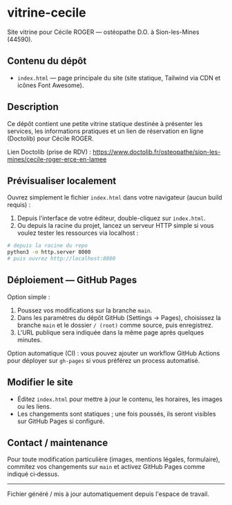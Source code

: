 # vitrine-cecile

Site vitrine pour Cécile ROGER — ostéopathe D.O. à Sion-les-Mines (44590).

## Contenu du dépôt
- `index.html` — page principale du site (site statique, Tailwind via CDN et icônes Font Awesome).

## Description
Ce dépôt contient une petite vitrine statique destinée à présenter les services, les informations pratiques et un lien de réservation en ligne (Doctolib) pour Cécile ROGER.

Lien Doctolib (prise de RDV) :
https://www.doctolib.fr/osteopathe/sion-les-mines/cecile-roger-erce-en-lamee

## Prévisualiser localement
Ouvrez simplement le fichier `index.html` dans votre navigateur (aucun build requis) :

1. Depuis l'interface de votre éditeur, double-cliquez sur `index.html`.
2. Ou depuis la racine du projet, lancez un serveur HTTP simple si vous voulez tester les ressources via localhost :

```bash
# depuis la racine du repo
python3 -m http.server 8000
# puis ouvrez http://localhost:8000
```

## Déploiement — GitHub Pages
Option simple :

1. Poussez vos modifications sur la branche `main`.
2. Dans les paramètres du dépôt GitHub (Settings → Pages), choisissez la branche `main` et le dossier `/ (root)` comme source, puis enregistrez.
3. L'URL publique sera indiquée dans la même page après quelques minutes.

Option automatique (CI) : vous pouvez ajouter un workflow GitHub Actions pour déployer sur `gh-pages` si vous préférez un process automatisé.

## Modifier le site
- Éditez `index.html` pour mettre à jour le contenu, les horaires, les images ou les liens.
- Les changements sont statiques ; une fois poussés, ils seront visibles sur GitHub Pages si configuré.

## Contact / maintenance
Pour toute modification particulière (images, mentions légales, formulaire), commitez vos changements sur `main` et activez GitHub Pages comme indiqué ci‑dessus.

---
Fichier généré / mis à jour automatiquement depuis l'espace de travail.
